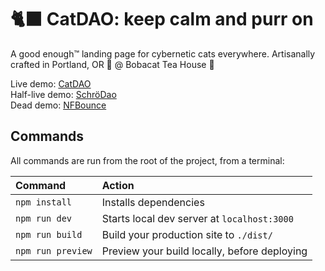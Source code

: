 # 🐈‍⬛ CatDAO: keep calm and purr on
A good enough™️ landing page for cybernetic cats everywhere.
Artisanally crafted in Portland, OR 🌳 @ Bobacat Tea House 🧋

Live demo: [CatDAO](https://catdao.neocities.org)   
Half-live demo: [SchröDao](https://snow-globe-effect.com/2016/05/24/the-dao-buddha-and-quatum-mechanics/)   
Dead demo: [NFBounce](https://superrare.com/artwork/dead-cat-bounce-1032) 

## Commands

All commands are run from the root of the project, from a terminal:

| Command           | Action                                       |
| :---------------- | :------------------------------------------- |
| `npm install`     | Installs dependencies                        |
| `npm run dev`     | Starts local dev server at `localhost:3000`  |
| `npm run build`   | Build your production site to `./dist/`      |
| `npm run preview` | Preview your build locally, before deploying |
